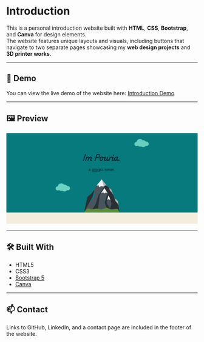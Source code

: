 # Introduction

This is a personal introduction website built with **HTML**, **CSS**, **Bootstrap**, and **Canva** for design elements.  
The website features unique layouts and visuals, including buttons that navigate to two separate pages showcasing my **web design projects** and **3D printer works**.

---

## 🚀 Demo

You can view the live demo of the website here: [Introduction Demo](https://pouriavj.github.io/introduction/)

---

## 🖼️ Preview

![Introduction Page](./introduction.gif)  


---

## 🛠️ Built With

- HTML5  
- CSS3  
- [Bootstrap 5](https://getbootstrap.com/)  
- [Canva](https://www.canva.com/)  

---

## 📫 Contact

Links to GitHub, LinkedIn, and a contact page are included in the footer of the website.
